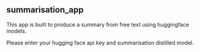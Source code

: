 ## summarisation_app

This app is built to produce a summary from free text using huggingface models.

Please enter your hugging face api key and summarisation distilled model.
